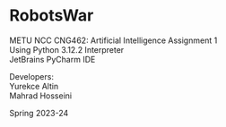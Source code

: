 # RobotsWar
METU NCC CNG462: Artificial Intelligence Assignment 1  
Using Python 3.12.2 Interpreter  
JetBrains PyCharm IDE  

Developers:  
Yurekce Altin  
Mahrad Hosseini

Spring 2023-24
